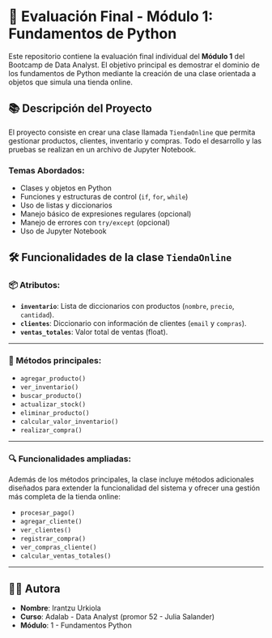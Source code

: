# 🧪 Evaluación Final - Módulo 1: Fundamentos de Python

Este repositorio contiene la evaluación final individual del **Módulo 1** del Bootcamp de Data Analyst. El objetivo principal es demostrar el dominio de los fundamentos de Python mediante la creación de una clase orientada a objetos que simula una tienda online.

## 📚 Descripción del Proyecto

El proyecto consiste en crear una clase llamada `TiendaOnline` que permita gestionar productos, clientes, inventario y compras. Todo el desarrollo y las pruebas se realizan en un archivo de Jupyter Notebook.

### Temas Abordados:

- Clases y objetos en Python
- Funciones y estructuras de control (`if`, `for`, `while`)
- Uso de listas y diccionarios
- Manejo básico de expresiones regulares (opcional)
- Manejo de errores con `try/except` (opcional)
- Uso de Jupyter Notebook

## 🛠️ Funcionalidades de la clase `TiendaOnline`

### 📦 Atributos:

- **`inventario`**: Lista de diccionarios con productos (`nombre`, `precio`, `cantidad`).
- **`clientes`**: Diccionario con información de clientes (`email` y `compras`).
- **`ventas_totales`**: Valor total de ventas (float).

---

### 🔧 Métodos principales:

- `agregar_producto()`
- `ver_inventario()`
- `buscar_producto()`
- `actualizar_stock()`
- `eliminar_producto()`
- `calcular_valor_inventario()`
- `realizar_compra()`

---

### 🔍 Funcionalidades ampliadas:

Además de los métodos principales, la clase incluye métodos adicionales diseñados para extender la funcionalidad del sistema y ofrecer una gestión más completa de la tienda online:

- `procesar_pago()`
- `agregar_cliente()`
- `ver_clientes()`
- `registrar_compra()`
- `ver_compras_cliente()`
- `calcular_ventas_totales()`

---

## 👩‍💻 Autora

- **Nombre**: Irantzu Urkiola 
- **Curso**: Adalab - Data Analyst (promor 52 - Julia Salander)
- **Módulo**: 1 - Fundamentos Python
